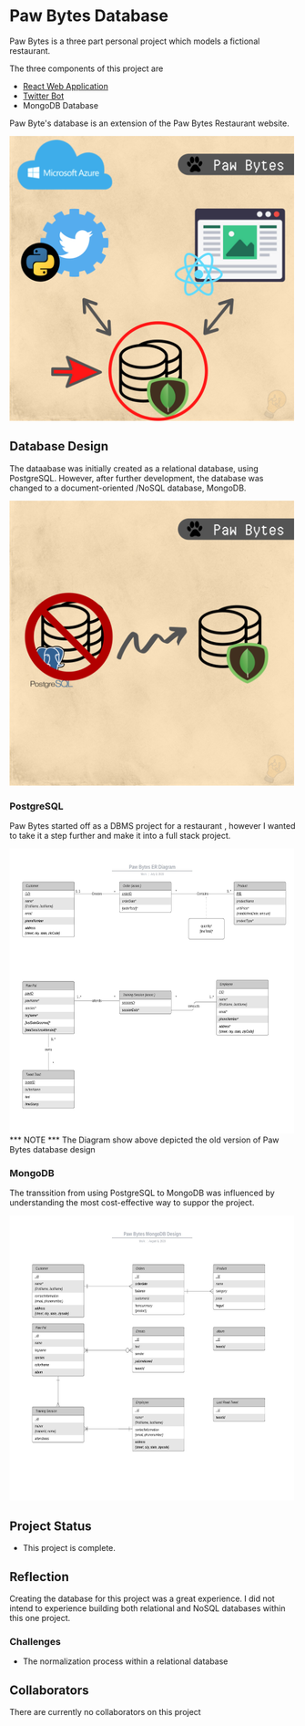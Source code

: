 # Paw Bytes Database
Paw Bytes is a three part personal project which models a fictional restaurant.

The three components of this project are
 - [React Web Application](https://github.com/rocstory/PawBytes_WebApp)
 - [Twitter Bot](https://github.com/rocstory/PawBytes_PawBot)
 - MongoDB Database

Paw Byte's database is an extension of the Paw Bytes Restaurant website. 

<img src="./screenshots/pawbytes_map.png" width="500" height="500">

## Database  Design
The dataabase was initially created as a relational database, using PostgreSQL. However, after further development, the database was changed to a document-oriented /NoSQL database, MongoDB.

<img src="./screenshots/changingDB.png" width="500" height="500">

### PostgreSQL
Paw Bytes started off as a DBMS project for a restaurant , however I wanted to take it a step further and make it into a full stack project. 

<img src="./postgreSQL/documentation/1_ER_Diagram.jpeg" width="500" height="500">
*** NOTE *** The Diagram show above depicted the old version of Paw Bytes database design


### MongoDB
The transsition from using PostgreSQL to MongoDB was influenced by understanding the most cost-effective way to suppor the project.

<img src="./MongoDB/Paw_Bytes_MongoDB.jpeg" width="500" height="500">

## Project Status
- This project is complete.

## Reflection
Creating the database for this project was a great experience. I did not intend to experience building both relational and NoSQL databases within this one project.

### Challenges
- The normalization process within a relational database

## Collaborators
There are currently no collaborators on this project
